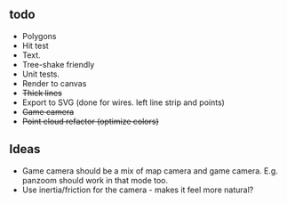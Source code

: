 ## todo

* Polygons
* Hit test
* Text.
* Tree-shake friendly
* Unit tests.
* Render to canvas
* ~~Thick lines~~
* Export to SVG (done for wires. left line strip and points)
* ~~Game camera~~
* ~~Point cloud refactor (optimize colors)~~


## Ideas
* Game camera should be a mix of map camera and game camera. E.g. panzoom should work in that mode too.
* Use inertia/friction for the camera - makes it feel more natural?